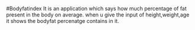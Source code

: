 #Bodyfatindex
It is an application which says how much percentage of fat present in the body on average.
when u give the input of height,weight,age it shows the bodyfat percenatge contains in it.
